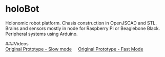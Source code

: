 # holoBot
Holonomic robot platform. Chasis construction in OpenJSCAD and STL.  Brains and sensors mostly in node for Raspberry Pi or Beaglebone Black.  Peripheral systems using Arduino.

###Videos    
[Original Prototype - Slow mode](https://www.youtube.com/watch?v=QbQoVdbcrQY)     
[Original Prototype - Fast Mode](https://www.youtube.com/watch?v=fagga3MZ5Vk)
